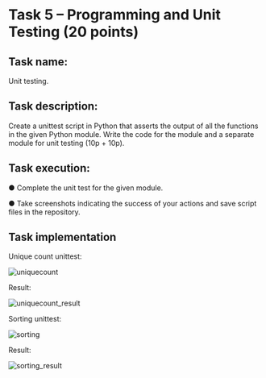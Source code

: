 # Task 5 – Programming and Unit Testing (20 points)

## Task name:
Unit testing.

## Task description:
Create a unittest script in Python that asserts the output of all the functions in the given Python module. Write the code for the module and
a separate module for unit testing (10p + 10p).

## Task execution:
● Complete the unit test for the given module.

● Take screenshots indicating the success of your actions and save script files in the repository.

## Task implementation
Unique count unittest:

![uniquecount](https://user-images.githubusercontent.com/58246129/205458739-605cf442-04ce-40af-815b-c09a3c027c25.png)


Result:

![uniquecount_result](https://user-images.githubusercontent.com/58246129/205458742-6b67d65c-78fc-424a-a7c9-aa99da077032.png)



Sorting unittest:

![sorting](https://user-images.githubusercontent.com/58246129/205458746-b8517bee-1133-4d89-a153-b070ab3a29d7.png)


Result: 


![sorting_result](https://user-images.githubusercontent.com/58246129/205458756-33ef1045-63e6-4ee5-b9b9-50ddf44dd126.png)







